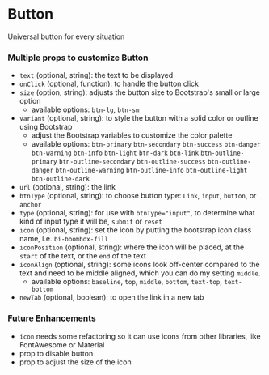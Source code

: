# Button

Universal button for every situation

### Multiple props to customize Button
 - `text` (optional, string): the text to be displayed
 - `onClick` (optional, function): to handle the button click
 - `size` (option, string): adjusts the button size to Bootstrap's small or large option
   - available options: `btn-lg`, `btn-sm`
- `variant` (optional, string): to style the button with a solid color or outline using Bootstrap
  - adjust the Bootstrap variables to customize the color palette
  - available options:
    `btn-primary`
    `btn-secondary`
    `btn-success`
    `btn-danger`
    `btn-warning`
    `btn-info`
    `btn-light`
    `btn-dark`
    `btn-link`
    `btn-outline-primary`
    `btn-outline-secondary`
    `btn-outline-success`
    `btn-outline-danger`
    `btn-outline-warning`
    `btn-outline-info`
    `btn-outline-light`
    `btn-outline-dark`
- `url` (optional, string): the link
- `btnType` (optional, string): to choose button type: `Link`, `input`, `button`, or `anchor`
- `type` (optional, string): for use with `btnType="input"`, to determine what kind of input type it will be, `submit` or `reset`
- `icon` (optional, string): set the icon by putting the bootstrap icon class name, i.e. `bi-boombox-fill`
- `iconPosition` (optional, string): where the icon will be placed, at the `start` of the text, or the `end` of the text
- `iconAlign` (optional, string): some icons look off-center compared to the text and need to be middle aligned, which you can do my setting `middle`.
  - available options: `baseline`, `top`, `middle`, `bottom`, `text-top`, `text-bottom`
- `newTab` (optional, boolean): to open the link in a new tab

### Future Enhancements
- `icon` needs some refactoring so it can use icons from other libraries, like FontAwesome or Material
- prop to disable button
- prop to adjust the size of the icon